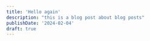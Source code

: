 ```yaml
---
title: 'Hello again'
description: "this is a blog post about blog posts"
publishDate: '2024-02-04'
draft: true
---
```


